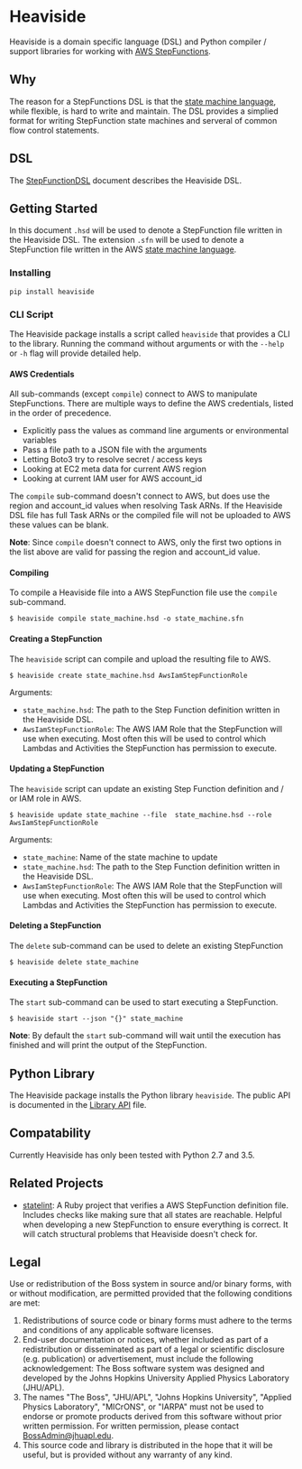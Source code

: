 # Heaviside
Heaviside is a domain specific language (DSL) and Python compiler / support
libraries for working with [AWS StepFunctions].

## Why
The reason for a StepFunctions DSL is that the [state machine language], while
flexible, is hard to write and maintain. The DSL provides a simplied format for
writing StepFunction state machines and serveral of common flow control
statements.

## DSL

The [StepFunctionDSL] document describes the Heaviside DSL.

## Getting Started

In this document `.hsd` will be used to denote a StepFunction file written in
the Heaviside DSL. The extension `.sfn` will be used to denote a StepFunction
file written in the AWS [state machine language].

### Installing

```
pip install heaviside
```

### CLI Script

The Heaviside package installs a script called `heaviside` that provides a CLI
to the library. Running the command without arguments or with the `--help` or
`-h` flag will provide detailed help.

#### AWS Credentials

All sub-commands (except `compile`) connect to AWS to manipulate StepFunctions.
There are multiple ways to define the AWS credentials, listed in the order of
precedence.

* Explicitly pass the values as command line arguments or environmental variables
* Pass a file path to a JSON file with the arguments
* Letting Boto3 try to resolve secret / access keys
* Looking at EC2 meta data for current AWS region
* Looking at current IAM user for AWS account_id

The `compile` sub-command doesn't connect to AWS, but does use the region and
account_id values when resolving Task ARNs. If the Heaviside DSL file has full
Task ARNs or the compiled file will not be uploaded to AWS these values can be
blank.

**Note**: Since `compile` doesn't connect to AWS, only the first two options in
the list above are valid for passing the region and account_id value.

#### Compiling

To compile a Heaviside file into a AWS StepFunction file use the `compile`
sub-command.

```
$ heaviside compile state_machine.hsd -o state_machine.sfn 
```

#### Creating a StepFunction

The `heaviside` script can compile and upload the resulting file to AWS.

```
$ heaviside create state_machine.hsd AwsIamStepFunctionRole
```

Arguments:
* `state_machine.hsd`: The path to the Step Function definition written in the
                       Heaviside DSL.
* `AwsIamStepFunctionRole`: The AWS IAM Role that the StepFunction will use
                            when executing. Most often this will be used to
                            control which Lambdas and Activities the
                            StepFunction has permission to execute.

#### Updating a StepFunction

The `heaviside` script can update an existing Step Function definition and / or
IAM role in AWS.

```
$ heaviside update state_machine --file  state_machine.hsd --role AwsIamStepFunctionRole
```

Arguments:
* `state_machine`: Name of the state machine to update
* `state_machine.hsd`: The path to the Step Function definition written in the
                       Heaviside DSL.
* `AwsIamStepFunctionRole`: The AWS IAM Role that the StepFunction will use
                            when executing. Most often this will be used to
                            control which Lambdas and Activities the
                            StepFunction has permission to execute.

#### Deleting a StepFunction

The `delete` sub-command can be used to delete an existing StepFunction

```
$ heaviside delete state_machine
```

#### Executing a StepFunction

The `start` sub-command can be used to start executing a StepFunction.

```
$ heaviside start --json "{}" state_machine
```

**Note**: By default the `start` sub-command will wait until the
execution has finished and will print the output of the StepFunction.

## Python Library

The Heaviside package installs the Python library `heaviside`. The public
API is documented in the [Library API](docs/LibraryAPI.md) file.

## Compatability

Currently Heaviside has only been tested with Python 2.7 and 3.5.

## Related Projects

* [statelint]: A Ruby project that verifies a AWS StepFunction definition file.
               Includes checks like making sure that all states are reachable.
               Helpful when developing a new StepFunction to ensure everything
               is correct. It will catch structural problems that Heaviside
               doesn't check for.


[AWS StepFunctions]: https://aws.amazon.com/step-functions/
[state machine language]: https://states-language.net/spec.html
[StepFunctionDSL]: docs/StepFunctionDSL.md
[Activities document]: docs/Activites.md
[statelint]: https://github.com/awslabs/statelint

## Legal

Use or redistribution of the Boss system in source and/or binary forms, with or without modification, are permitted provided that the following conditions are met:
 
1. Redistributions of source code or binary forms must adhere to the terms and conditions of any applicable software licenses.
2. End-user documentation or notices, whether included as part of a redistribution or disseminated as part of a legal or scientific disclosure (e.g. publication) or advertisement, must include the following acknowledgement:  The Boss software system was designed and developed by the Johns Hopkins University Applied Physics Laboratory (JHU/APL). 
3. The names "The Boss", "JHU/APL", "Johns Hopkins University", "Applied Physics Laboratory", "MICrONS", or "IARPA" must not be used to endorse or promote products derived from this software without prior written permission. For written permission, please contact BossAdmin@jhuapl.edu.
4. This source code and library is distributed in the hope that it will be useful, but is provided without any warranty of any kind.


